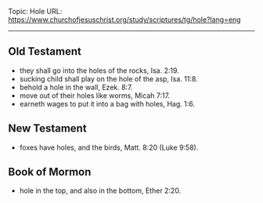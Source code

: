 Topic: Hole
URL: https://www.churchofjesuschrist.org/study/scriptures/tg/hole?lang=eng

---

## Old Testament

- they shall go into the holes of the rocks, Isa. 2:19.
- sucking child shall play on the hole of the asp, Isa. 11:8.
- behold a hole in the wall, Ezek. 8:7.
- move out of their holes like worms, Micah 7:17.
- earneth wages to put it into a bag with holes, Hag. 1:6.

## New Testament

- foxes have holes, and the birds, Matt. 8:20 (Luke 9:58).

## Book of Mormon

- hole in the top, and also in the bottom, Ether 2:20.

